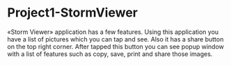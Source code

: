 # Project1-StormViewer
«Storm Viewer» application has a few features.
Using this application you have a list of pictures which you can tap and see.
Also it has a share button on the top right corner. 
After tapped this button you can see popup window with a list of features such as copy, save, print and share those images. 
